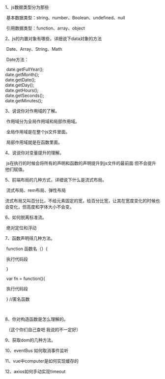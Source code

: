 1、js数据类型分为那些

​		基本数据类型：string、number、Boolean、undefined、null 

​		引用数据类型：function、array、object



2、js的内置对象有哪些，详细说下data对象的方法

​		Date、Array、String、Math

​		Date方法：

​		date.getFullYear(); 		
​		date.getMonth();			
​		date.getDate();				
​		date.getDay();				
​		date.getHours();				
​		date.getSeconds();			
​		date.getMinutes();	



3、说说你对作用域的了解。

​		作用域分为全局作用域和局部作用域。

​		全局作用域是在整个js文件里面。

​		局部作用域就是在函数里面。



4、说说你对变量提升的理解。

​		js在执行的时候会将所有的声明和函数的声明提升到js文件的最前面 但不会提升他们赋值。



5、前端布局的几种方式，详细说下什么是流式布局。

​		流式布局、rem布局、弹性布局

​		流式布局又叫百分比，不给元素固定的宽，给百分比宽，让其在宽度变化的时候也会变化，但高度和字体大小不会变。



6、如何脱离标准流。

​		绝对定位和浮动



7、函数声明得几种方法。

​		function 函数名（）{

​			执行代码段

​		}



​	var fn = function(){

​			执行代码段

​		}			//匿名函数

​	

8、你对构造函数是怎么理解的。

​		（这个你们自己查吧 我说的不一定好）



9、获取dom的几种方法。

10、eventBus 如何取消事件监听

11、vue中computer是如何实现缓存的

12、axios如何手动实现timeout